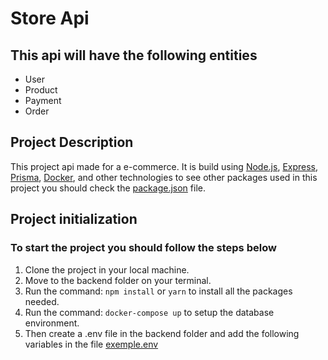 # Store Api

## This api will have the following entities

- User
- Product
- Payment
- Order

## Project Description

This project api made for a e-commerce. It is build using [Node.js](https://nodejs.org/en/), [Express](https://expressjs.com/), [Prisma](https://www.prisma.io/), [Docker](https://www.docker.com/), and other technologies to see other packages used in this project you should check the [package.json](backend/package.json) file.

## Project initialization

### To start the project you should follow the steps below

1. Clone the project in your local machine.
2. Move to the backend folder on your terminal.
3. Run the command: `npm install` or `yarn` to install all the packages needed.
4. Run the command: `docker-compose up` to setup the database environment.
5. Then create a .env file in the backend folder and add the following variables in the file [exemple.env](backend/exemple.env)

